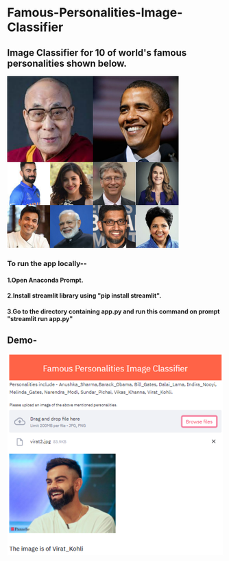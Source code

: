 # Famous-Personalities-Image-Classifier
## Image Classifier for 10 of world's famous personalities shown below.
<img src="Demo/personalities_collage.jpg" alt="drawing" width="400"/>

### To run the app locally--
#### 1.Open Anaconda Prompt.
#### 2.Install streamlit library using "pip install streamlit".
#### 3.Go to the directory containing app.py and run this command on prompt "streamlit run app.py"

## Demo-
![](Demo/Demo.png)
